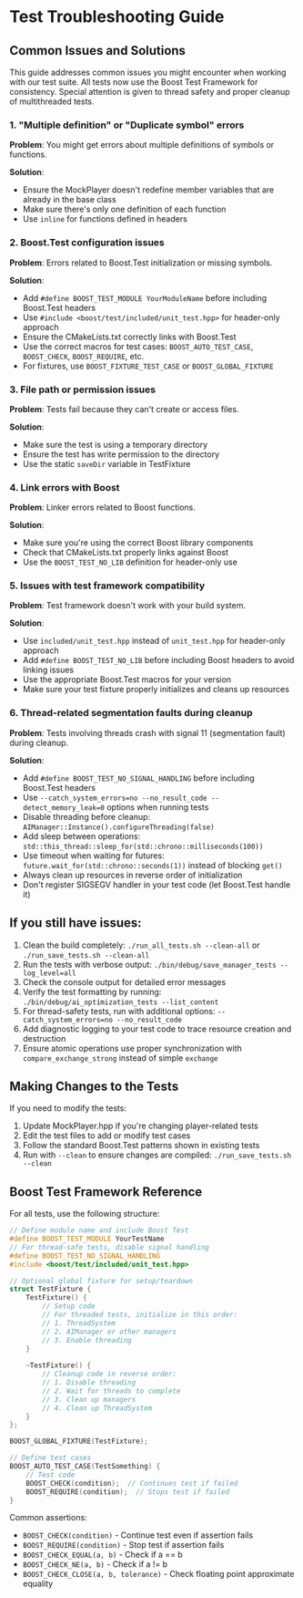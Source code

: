 # Test Troubleshooting Guide

## Common Issues and Solutions

This guide addresses common issues you might encounter when working with our test suite. All tests now use the Boost Test Framework for consistency. Special attention is given to thread safety and proper cleanup of multithreaded tests.

### 1. "Multiple definition" or "Duplicate symbol" errors

**Problem**: You might get errors about multiple definitions of symbols or functions.

**Solution**: 
- Ensure the MockPlayer doesn't redefine member variables that are already in the base class
- Make sure there's only one definition of each function
- Use `inline` for functions defined in headers

### 2. Boost.Test configuration issues

**Problem**: Errors related to Boost.Test initialization or missing symbols.

**Solution**:
- Add `#define BOOST_TEST_MODULE YourModuleName` before including Boost.Test headers
- Use `#include <boost/test/included/unit_test.hpp>` for header-only approach
- Ensure the CMakeLists.txt correctly links with Boost.Test
- Use the correct macros for test cases: `BOOST_AUTO_TEST_CASE`, `BOOST_CHECK`, `BOOST_REQUIRE`, etc.
- For fixtures, use `BOOST_FIXTURE_TEST_CASE` or `BOOST_GLOBAL_FIXTURE`

### 3. File path or permission issues

**Problem**: Tests fail because they can't create or access files.

**Solution**:
- Make sure the test is using a temporary directory
- Ensure the test has write permission to the directory
- Use the static `saveDir` variable in TestFixture

### 4. Link errors with Boost

**Problem**: Linker errors related to Boost functions.

**Solution**:
- Make sure you're using the correct Boost library components
- Check that CMakeLists.txt properly links against Boost
- Use the `BOOST_TEST_NO_LIB` definition for header-only use

### 5. Issues with test framework compatibility

**Problem**: Test framework doesn't work with your build system.

**Solution**:
- Use `included/unit_test.hpp` instead of `unit_test.hpp` for header-only approach
- Add `#define BOOST_TEST_NO_LIB` before including Boost headers to avoid linking issues
- Use the appropriate Boost.Test macros for your version
- Make sure your test fixture properly initializes and cleans up resources

### 6. Thread-related segmentation faults during cleanup

**Problem**: Tests involving threads crash with signal 11 (segmentation fault) during cleanup.

**Solution**:
- Add `#define BOOST_TEST_NO_SIGNAL_HANDLING` before including Boost.Test headers
- Use `--catch_system_errors=no --no_result_code --detect_memory_leak=0` options when running tests
- Disable threading before cleanup: `AIManager::Instance().configureThreading(false)`
- Add sleep between operations: `std::this_thread::sleep_for(std::chrono::milliseconds(100))`
- Use timeout when waiting for futures: `future.wait_for(std::chrono::seconds(1))` instead of blocking `get()`
- Always clean up resources in reverse order of initialization
- Don't register SIGSEGV handler in your test code (let Boost.Test handle it)

## If you still have issues:

1. Clean the build completely: `./run_all_tests.sh --clean-all` or `./run_save_tests.sh --clean-all`
2. Run the tests with verbose output: `./bin/debug/save_manager_tests --log_level=all`
3. Check the console output for detailed error messages
4. Verify the test formatting by running: `./bin/debug/ai_optimization_tests --list_content`
5. For thread-safety tests, run with additional options: `--catch_system_errors=no --no_result_code`
6. Add diagnostic logging to your test code to trace resource creation and destruction
7. Ensure atomic operations use proper synchronization with `compare_exchange_strong` instead of simple `exchange`

## Making Changes to the Tests

If you need to modify the tests:

1. Update MockPlayer.hpp if you're changing player-related tests
2. Edit the test files to add or modify test cases
3. Follow the standard Boost.Test patterns shown in existing tests
4. Run with `--clean` to ensure changes are compiled: `./run_save_tests.sh --clean`

## Boost Test Framework Reference

For all tests, use the following structure:

```cpp
// Define module name and include Boost Test
#define BOOST_TEST_MODULE YourTestName
// For thread-safe tests, disable signal handling
#define BOOST_TEST_NO_SIGNAL_HANDLING
#include <boost/test/included/unit_test.hpp>

// Optional global fixture for setup/teardown
struct TestFixture {
    TestFixture() {
        // Setup code
        // For threaded tests, initialize in this order:
        // 1. ThreadSystem
        // 2. AIManager or other managers
        // 3. Enable threading
    }
    
    ~TestFixture() {
        // Cleanup code in reverse order:
        // 1. Disable threading
        // 2. Wait for threads to complete
        // 3. Clean up managers
        // 4. Clean up ThreadSystem
    }
};

BOOST_GLOBAL_FIXTURE(TestFixture);

// Define test cases
BOOST_AUTO_TEST_CASE(TestSomething) {
    // Test code
    BOOST_CHECK(condition);  // Continues test if failed
    BOOST_REQUIRE(condition);  // Stops test if failed
}
```

Common assertions:
- `BOOST_CHECK(condition)` - Continue test even if assertion fails
- `BOOST_REQUIRE(condition)` - Stop test if assertion fails
- `BOOST_CHECK_EQUAL(a, b)` - Check if a == b
- `BOOST_CHECK_NE(a, b)` - Check if a != b
- `BOOST_CHECK_CLOSE(a, b, tolerance)` - Check floating point approximate equality